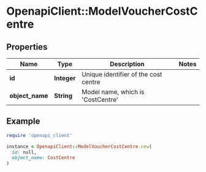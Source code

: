 # OpenapiClient::ModelVoucherCostCentre

## Properties

| Name | Type | Description | Notes |
| ---- | ---- | ----------- | ----- |
| **id** | **Integer** | Unique identifier of the cost centre |  |
| **object_name** | **String** | Model name, which is &#39;CostCentre&#39; |  |

## Example

```ruby
require 'openapi_client'

instance = OpenapiClient::ModelVoucherCostCentre.new(
  id: null,
  object_name: CostCentre
)
```

